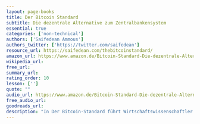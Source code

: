 ```yaml
---
layout: page-books
title: Der Bitcoin Standard
subtitle: Die dezentrale Alternative zum Zentralbankensystem
essential: true
categories: ['non-technical']
authors: ['Saifedean Ammous']
authors_twitter: ['https://twitter.com/saifedean']
resource_url: https://saifedean.com/thebitcoinstandard/
amazon_url: https://www.amazon.de/Bitcoin-Standard-Die-dezentrale-Alternative-Zentralbankensystem/dp/3982109507/ref=sr_1_1?__mk_de_DE=%C3%85M%C3%85%C5%BD%C3%95%C3%91&crid=1CO21EYWEQ8QG&keywords=der+bitcoin+standard&qid=1664546220&qu=eyJxc2MiOiIxLjI4IiwicXNhIjoiMC44NCIsInFzcCI6IjAuODgifQ%3D%3D&s=books&sprefix=der+bitcoin+standard%2Cstripbooks%2C124&sr=1-1
wikipedia_url: 
free_url: 
summary_url: 
rating_order: 10
lesson: ['']
quote: ""
audio_url: https://www.amazon.de/Bitcoin-Standard-Die-dezentrale-Alternative-Zentralbankensystem/dp/B092VR371S/ref=sr_1_1?__mk_de_DE=%C3%85M%C3%85%C5%BD%C3%95%C3%91&crid=2J9J30VMX4UC6&keywords=der+bitcoin+standard&qid=1664546351&qu=eyJxc2MiOiIxLjI4IiwicXNhIjoiMC44NCIsInFzcCI6IjAuODgifQ%3D%3D&s=books&sprefix=der+bitcoin+standard%2Cstripbooks%2C86&sr=1-1
free_audio_url: 
goodreads_url: 
description: "In Der Bitcoin-Standard führt Wirtschaftswissenschaftler Saifedean Ammous den Leser durch die faszinierende Historie verschiedener Formen von Geld. Er erkundet, was diesen unterschiedlichen Technologien ihren monetären Status gab und wie sie ihn wieder verloren, was uns das über die wünschenswerten Eigenschaften von Geld lehrt und wie Bitcoin versucht diese zu erfüllen. Ammous erläutert die wirtschaftlichen, sozialen, kulturellen und politischen Vorzüge eines soliden Geldes und stellt diese unserem aktuellen Geldsystem gegenüber. Hierbei entsteht eine fachkundige Debatte über die bedeutungsvolle Funktion, die Bitcoin in der Zukunft der globalen Wirtschaft einnehmen könnte. Anstatt ihm die Rolle einer Währung für Kriminelle oder eines preiswerten Zahlungsnetzwerkes für die Massen zuzuschreiben, beschreibt dieses Buch Bitcoin als eine aufstrebende dezentrale, politisch neutrale und freie marktwirtschaftliche Alternative zu nationalen Zentralbanken. Eine Alternative, die möglicherweise gewaltige Auswirkungen auf die Freiheit und den Wohlstand jedes Einzelnen mit sich bringt. Für alle, die sich ein klares Bild von diesem neuen digitalen Geld machen wollen, ist Der Bitcoin-Standard eine unentbehrliche Grundlage."
---
```

